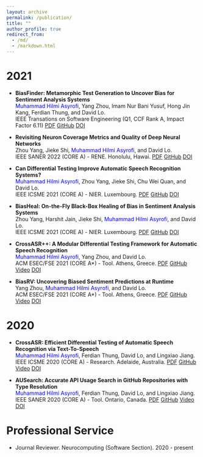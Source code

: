 ```yaml
---
layout: archive
permalink: /publication/
title: ""
author_profile: true
redirect_from:
  - /md/
  - /markdown.html
---
```


<!--
On going
======
-->

2021
======

* **BiasFinder: Metamorphic Test Generation to Uncover Bias for Sentiment Analysis Systems**
<br><span style="color:blue">Muhammad Hilmi Asyrofi</span>, Yang Zhou, Imam Nur Bani Yusuf, Hong Jin Kang, Ferdian Thung, and David Lo.
<br>IEEE Transations on Software Engineering (Q1, CCF Rank A, Impact Factor 6.11) [PDF](https://mhilmiasyrofi.github.io/papers/BiasFinder.pdf) [GitHub](https://github.com/soarsmu/BiasFinder) [DOI](https://ieeexplore.ieee.org/document/9653830)

* **Revisiting Neuron Coverage Metrics and Quality of Deep Neural Networks**
<br>Zhou Yang, Jieke Shi, <span style="color:blue">Muhammad Hilmi Asyrofi</span>, and David Lo.
<br>IEEE SANER 2022 (CORE A) - RENE. Honolulu, Hawai. [PDF](https://mhilmiasyrofi.github.io/papers/RevisitingNeuronCoverage.pdf)  [GitHub](https://github.com/soarsmu/Revisiting_Neuron_Coverage) [DOI](https://ieeexplore.ieee.org/document/9825775)


* **Can Differential Testing Improve Automatic Speech Recognition Systems?**
<br><span style="color:blue">Muhammad Hilmi Asyrofi</span>, Zhou Yang, Jieke Shi, Chu Wei Quan, and David Lo.
<br>IEEE ICSME 2021 (CORE A) - NIER. Luxembourg. [PDF](https://mhilmiasyrofi.github.io/papers/ASREvolve.pdf) [GitHub](https://github.com/soarsmu/ASREvolve) [DOI](https://doi.ieeecomputersociety.org/10.1109/ICSME52107.2021.00079)

* **BiasHeal: On-the-Fly Black-Box Healing of Bias in Sentiment Analysis Systems**
<br>Zhou Yang, Harshit Jain, Jieke Shi, <span style="color:blue">Muhammad Hilmi Asyrofi</span>, and David Lo.
<br>IEEE ICSME 2021 (CORE A) - NIER. Luxembourg.  [PDF](https://mhilmiasyrofi.github.io/papers/BiasHeal.pdf) [GitHub](https://github.com/yangzhou6666/BiasFinder/tree/self-healing) [DOI](https://doi.ieeecomputersociety.org/10.1109/ICSME52107.2021.00073)

* **CrossASR++: A Modular Differential Testing Framework for Automatic Speech Recognition**
<br><span style="color:blue">Muhammad Hilmi Asyrofi</span>, Yang Zhou, and David Lo.
<br>ACM ESEC/FSE 2021 (CORE A\*) - Tool. Athens, Greece. [PDF](https://mhilmiasyrofi.github.io/papers/CrossASRv2.pdf)  [GitHub](https://github.com/soarsmu/CrossASRplus)  [Video](https://youtu.be/ddRk-f0QV-g) [DOI](https://doi.org/10.1145/3468264.3473124)

* **BiasRV: Uncovering Biased Sentiment Predictions at Runtime**
<br>Yang Zhou, <span style="color:blue">Muhammad Hilmi Asyrofi</span>, and David Lo.
<br>ACM ESEC/FSE 2021 (CORE A\*) - Tool. Athens, Greece. [PDF](https://mhilmiasyrofi.github.io/papers/BiasRV.pdf)  [GitHub](https://github.com/soarsmu/BiasRV)  [Video](https://youtu.be/WPe4Ml77d3U) [DOI](https://doi.org/10.1145/3468264.3473117)

2020
======

* **CrossASR: Efficient Differential Testing of Automatic Speech Recognition via Text-To-Speech**
<br><span style="color:blue">Muhammad Hilmi Asyrofi</span>, Ferdian Thung, David Lo, and Lingxiao Jiang.
<br>IEEE ICSME 2020 (CORE A) - Research. Adelaide, Australia. [PDF](https://mhilmiasyrofi.github.io/papers/CrossASR.pdf)  [GitHub](https://github.com/soarsmu/CrossASR)  [Video](https://www.youtube.com/watch?v=Xj3VvrnTpRQ)  [DOI](https://ieeexplore.ieee.org/document/9240600)

* **AUSearch: Accurate API Usage Search in GitHub Repositories with Type Resolution**
<br><span style="color:blue">Muhammad Hilmi Asyrofi</span>, Ferdian Thung, David Lo, and Lingxiao Jiang.
<br>IEEE SANER 2020 (CORE A) - Tool. Ontario, Canada. [PDF](https://mhilmiasyrofi.github.io/papers/AUSearch.pdf)  [GitHub](https://github.com/mhilmiasyrofi/ausearch)  [Video](https://youtu.be/DKiGal5bSkU)  [DOI](https://ieeexplore.ieee.org/document/9054809)


Professional Service
======


* Journal Reviewer. Neurocomputing (Software Section). 2020 - present
